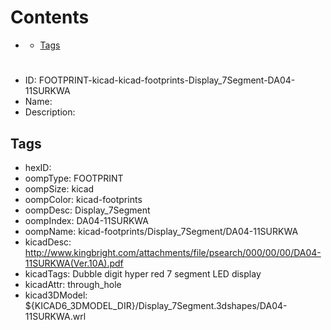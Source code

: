 



Contents
========

* [](#)
	* [Tags](#tags)

# 

- ID: FOOTPRINT-kicad-kicad-footprints-Display_7Segment-DA04-11SURKWA
- Name: 
- Description: 

## Tags

- hexID: 
- oompType: FOOTPRINT
- oompSize: kicad
- oompColor: kicad-footprints
- oompDesc: Display_7Segment
- oompIndex: DA04-11SURKWA
- oompName: kicad-footprints/Display_7Segment/DA04-11SURKWA
- kicadDesc: http://www.kingbright.com/attachments/file/psearch/000/00/00/DA04-11SURKWA(Ver.10A).pdf
- kicadTags: Dubble digit hyper red 7 segment LED display
- kicadAttr: through_hole
- kicad3DModel: ${KICAD6_3DMODEL_DIR}/Display_7Segment.3dshapes/DA04-11SURKWA.wrl
